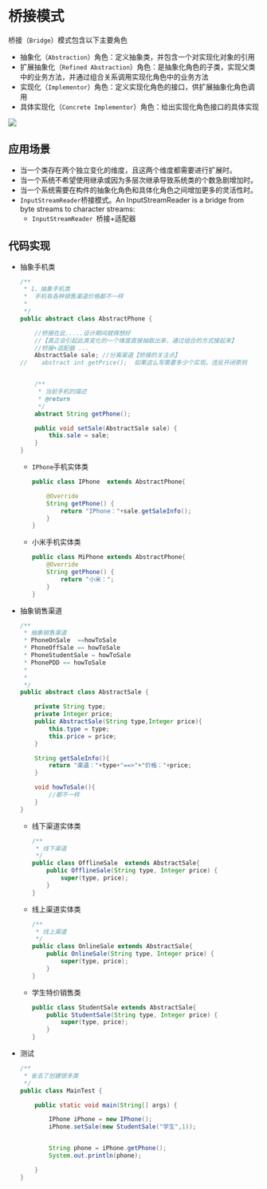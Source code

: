 # 桥接模式

桥接（`Bridge`）模式包含以下主要角色

- 抽象化（`Abstraction`）角色：定义抽象类，并包含一个对实现化对象的引用
- 扩展抽象化（`Refined Abstraction`）角色：是抽象化角色的子类，实现父类中的业务方法，并通过组合关系调用实现化角色中的业务方法
- 实现化（`Implementor`）角色：定义实现化角色的接口，供扩展抽象化角色调用
- 具体实现化（`Concrete Implementor`）角色：给出实现化角色接口的具体实现

![](http://www.dxb02.top/photos/design/08.jpg)

## 应用场景

- 当一个类存在两个独立变化的维度，且这两个维度都需要进行扩展时。
- 当一个系统不希望使用继承或因为多层次继承导致系统类的个数急剧增加时。
- 当一个系统需要在构件的抽象化角色和具体化角色之间增加更多的灵活性时。
- `InputStreamReader`桥接模式。An InputStreamReader is a bridge from byte streams to character streams:
  - `InputStreamReader `桥接+适配器

## 代码实现

- 抽象手机类

  ```java
  /**
   * 1、抽象手机类
   *  手机有各种销售渠道价格都不一样
   *
   */
  public abstract class AbstractPhone {
  
      //桥接在此.....设计期间就得想好
      //【真正会引起此类变化的一个维度直接抽取出来，通过组合的方式接起来】
      //桥接+适配器 ...
      AbstractSale sale; //分离渠道【桥接的关注点】
  //    abstract int getPrice();  如果这么写需要多少个实现。违反开闭原则
  
  
      /**
       * 当前手机的描述
       * @return
       */
      abstract String getPhone();
  
      public void setSale(AbstractSale sale) {
          this.sale = sale;
      }
  }
  
  ```

  - `IPhone`手机实体类

    ```java
    public class IPhone  extends AbstractPhone{
    
        @Override
        String getPhone() {
            return "IPhone："+sale.getSaleInfo();
        }
    }
    
    ```

  - 小米手机实体类

    ```java
    public class MiPhone extends AbstractPhone{
        @Override
        String getPhone() {
            return "小米：";
        }
    }
    
    ```

- 抽象销售渠道

  ```java
  /**
   * 抽象销售渠道
   * PhoneOnSale  ==howToSale
   * PhoneOffSale == howToSale
   * PhoneStudentSale = howToSale
   * PhonePDD == howToSale
   *
   *
   */
  public abstract class AbstractSale {
  
      private String type;
      private Integer price;
      public AbstractSale(String type,Integer price){
          this.type = type;
          this.price = price;
      }
  
      String getSaleInfo(){
          return "渠道："+type+"==>"+"价格："+price;
      }
  
      void howToSale(){
          //都不一样
      }
  }
  
  ```

  - 线下渠道实体类

    ```java
    /**
     * 线下渠道
     */
    public class OfflineSale  extends AbstractSale{
        public OfflineSale(String type, Integer price) {
            super(type, price);
        }
    }
    
    ```

  - 线上渠道实体类

    ```java
    /**
     * 线上渠道
     */
    public class OnlineSale extends AbstractSale{
        public OnlineSale(String type, Integer price) {
            super(type, price);
        }
    }
    
    ```

  - 学生特价销售类

    ```java
    public class StudentSale extends AbstractSale{
        public StudentSale(String type, Integer price) {
            super(type, price);
        }
    }
    
    ```

- 测试

  ```java
  /**
   * 省去了创建很多类
   */
  public class MainTest {
  
      public static void main(String[] args) {
  
          IPhone iPhone = new IPhone();
          iPhone.setSale(new StudentSale("学生",1));
  
  
          String phone = iPhone.getPhone();
          System.out.println(phone);
  
      }
  }
  
  ```

  